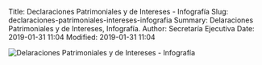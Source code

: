 Title: Declaraciones Patrimoniales y de Intereses - Infografía
Slug: declaraciones-patrimoniales-intereses-infografia
Summary: Delaraciones Patrimoniales y de Intereses, Infografía.
Author: Secretaría Ejecutiva
Date: 2019-01-31 11:04
Modified: 2019-01-31 11:04


<img class="img-fluid" src="declaraciones-patrimoniales-intereses-infografia.jpg" alt="Delaraciones Patrimoniales y de Intereses - Infografía">

